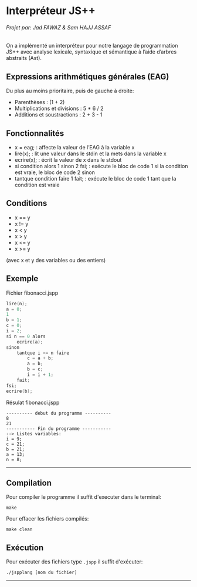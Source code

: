 # Interpréteur JS++

###### Projet par: Jad FAWAZ & Sam HAJJ ASSAF

On a implémenté un interpréteur pour notre langage de programmation JS++ avec analyse
lexicale, syntaxique et sémantique à l’aide d’arbres abstraits (Ast).


## Expressions arithmétiques générales (EAG)

Du plus au moins prioritaire, puis de gauche à droite:

 - Parenthèses : (1 + 2)
 - Multiplications et divisions : 5 * 6 / 2
 - Additions et soustractions : 2 + 3 - 1


## Fonctionnalités

 - x = eag; : affecte la valeur de l’EAG à la variable x
 - lire(x); : lit une valeur dans le stdin et la mets dans la variable x
 - ecrire(x); : écrit la valeur de x dans le stdout
 - si condition alors 1 sinon 2 fsi; : exécute le bloc de code 1 si la condition est vraie, le bloc de code 2 sinon
 - tantque condition faire 1 fait; : exécute le bloc de code 1 tant que la condition est vraie


## Conditions
 - x == y
 - x != y
 - x < y
 - x > y
 - x <= y
 - x >= y

(avec x et y des variables ou des entiers)


## Exemple

Fichier fibonacci.jspp

```C
lire(n);
a = 0;
1
b = 1;
c = 0;
i = 2;
si n == 0 alors
    ecrire(a);
sinon
    tantque i <= n faire
        c = a + b;
        a = b;
        b = c;
        i = i + 1;
    fait;
fsi;
ecrire(b);
```

Résulat fibonacci.jspp

```
---------- debut du programme ----------
8
21
----------- Fin du programme -----------
--> Listes variables:
i = 9;
c = 21;
b = 21;
a = 13;
n = 8;
```

---

## Compilation

Pour compiler le programme il suffit d'executer dans le terminal:

```
make
```

Pour effacer les fichiers compilés:

```
make clean
```

## Exécution

Pour exécuter des fichiers type `.jspp` il suffit d'exécuter:

```
./jspplang [nom du fichier]
```

---
